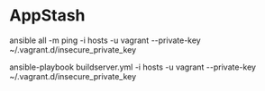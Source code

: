 AppStash
========


ansible all -m ping -i hosts -u vagrant --private-key ~/.vagrant.d/insecure_private_key

ansible-playbook buildserver.yml -i hosts -u vagrant --private-key ~/.vagrant.d/insecure_private_key